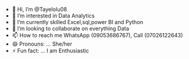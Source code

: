 - 👋 Hi, I’m @Tayelolu08
- 👀 I’m interested in Data Analytics
- 🌱 I’m currently skilled Excel,sql,power BI and Python
- 💞️ I’m looking to collaborate on everything Data
- 📫 How to reach me WhatsApp (09053686767), Call (07026122643)
- 😄 Pronouns: ... She/her
- ⚡ Fun fact: ... I am Enthusiastic 

<!---
Tayelolu08/Tayelolu08 is a ✨ special ✨ repository because its `README.md` (this file) appears on your GitHub profile.
You can click the Preview link to take a look at your changes.
--->
